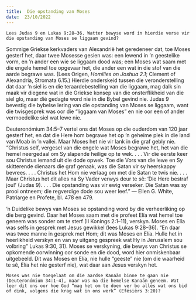 ```yaml
---
title:  Die opstanding van Moses
date:  23/10/2022
---
```


`Lees Judas 9 en Lukas 9:28–36. Watter bewyse word in hierdie verse vir die opstanding van Moses se liggaam gevind?`

Sommige Griekse kerkvaders van Alexandrië het geredeneer dat, toe Moses gesterf het, daar twee Mosesse gesien was: een lewend in ’n geestelike vorm, en ’n ander een wie se liggaam dood was; een Moses wat saam met die engele hemel toe opgevaar het, die ander een wat in die stof van die aarde begrawe was. (Lees Origen, _Homilies on Joshua 2.1_; Clement of Alexandria, Stromata 6.15.) Hierdie onderskeid tussen die veronderstelling dat daar ’n siel is en die teraardebestelling van die liggaam, mag dalk sin maak vir diegene wat in die Griekse konsep van die onsterflikheid van die siel glo, maar dié gedagte word nie in die Bybel gevind nie. Judas 9 bevestig die bybelse lering van die opstanding van Moses se liggaam, want die twisgesprek was oor die “liggaam van Moses” en nie oor een of ander vermoedelike siel wat lewe nie.

Deuteronómium 34:5–7 vertel ons dat Moses op die ouderdom van 120 jaar gesterf het, en dat die Here hom begrawe het op ’n geheime plek in die land van Moab in ’n vallei.  Maar Moses het nie vir lank in die graf gebly nie. “Christus self, vergesel van die engele wat Moses begrawe het, het van die hemel neergedaal om Sy slapende heilige op te wek. . . . Vir die eerste keer sou Christus iemand uit die dode opwek. Toe die Vors van die lewe en Sy skitterende dienaars die graf genaak, was die Satan vir sy heerskappy bevrees. . . .  Christus het Hom nie verlaag om met die Satan te twis nie. . . . Maar Christus het dit alles na Sy Vader verwys deur te sê: ‘Die Here bestraf jou!’ (Judas 9). . . . Die opstanding was vir ewig verseker.  Die Satan was sy prooi ontneem; die regverdige dode sou weer leef.” — Ellen G. White, Patriarge en Profete, bl. 478 en 479.

’n Duidelike bewys van Moses se opstanding word by die verheerliking op die berg gevind.  Daar het Moses saam met die profeet Elía wat hemel toe geneem was sonder om te sterf (II Konings 2:1–11), verskyn. Moses en Elía was selfs in gesprek met Jesus gewikkel (lees Lukas 9:28–36). “En daar was twee manne in gesprek met Hom; dit was Moses en Elía.  Hulle het in heerlikheid verskyn en van sy uitgang gespreek wat Hy in Jerusalem sou volbring” Lukas 9:30, 31). Moses se verskyning, die bewys van Christus se opkomende oorwinning oor sonde en die dood, word hier onmiskenbaar uitgebeeld.  Dit was Moses en Elía, nie hulle “geeste” nie (om die waarheid te sê, Elía het nie gesterf nie), wat daar aan Jesus verskyn het.

`Moses was nie toegelaat om die aardse Kanaän binne te gaan nie (Deuteronómium 34:1–4), maar was na die hemelse Kanaän geneem. Wat leer dit ons oor hoe God “mag het om te doen ver bo alles wat ons bid of dink, volgens die krag wat in ons werk” (Efésiërs 3:20)?`